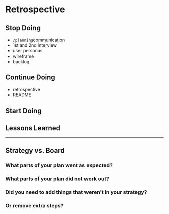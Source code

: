 # Retrospective

## Stop Doing
- `/planning`communication
- 1st and 2nd interview 
- user personas
- wireframe
- backlog

## Continue Doing
- retrospective
- README
## Start Doing

## Lessons Learned

---

## Strategy vs. Board

### What parts of your plan went as expected?

### What parts of your plan did not work out?

### Did you need to add things that weren't in your strategy?

### Or remove extra steps?

